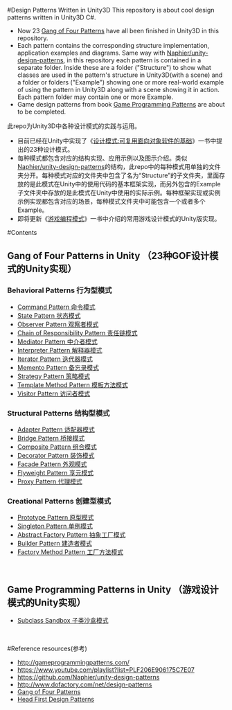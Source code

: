 #Design Patterns Written in Unity3D
This repository is about cool design patterns written in Unity3D C#. 
* Now 23 [Gang of Four Patterns] have all been finished in Unity3D in this repository.
* Each pattern contains the corresponding structure implementation, application examples and diagrams. Same way with [Naphier/unity-design-patterns], in this repository each pattern is contained in a separate folder. Inside these are a folder ("Structure") to show what classes are used in the pattern's structure in Unity3D(with a scene) and a folder or folders ("Example") showing one or more real-world example of using the pattern in Unity3D along with a scene showing it in action. Each pattern folder may contain one or more Example.
* Game design patterns from book [Game Programming Patterns] are about to be completed.

此repo为Unity3D中各种设计模式的实践与运用。
* 目前已经在Unity中实现了《[设计模式:可复用面向对象软件的基础]》一书中提出的23种设计模式。
* 每种模式都包含对应的结构实现、应用示例以及图示介绍。类似[Naphier/unity-design-patterns]的结构，此repo中的每种模式用单独的文件夹分开。每种模式对应的文件夹中包含了名为“Structure”的子文件夹，里面存放的是此模式在Unity中的使用代码的基本框架实现，而另外包含的Example子文件夹中存放的是此模式在Unity中使用的实际示例。每种框架实现或实例示例实现都包含对应的场景，每种模式文件夹中可能包含一个或者多个Example。
* 即将更新《[游戏编程模式]》一书中介绍的常用游戏设计模式的Unity版实现。

#Contents
## Gang of Four Patterns in Unity （23种GOF设计模式的Unity实现）
### Behavioral Patterns 行为型模式
* [Command Pattern 命令模式]
* [State Pattern 状态模式]
* [Observer Pattern 观察者模式]
* [Chain of Responsibility Pattern 责任链模式]
* [Mediator Pattern 中介者模式]
* [Interpreter Pattern 解释器模式]
* [Iterator Pattern 迭代器模式]
* [Memento Pattern 备忘录模式]
* [Strategy Pattern 策略模式]
* [Template Method Pattern 模板方法模式]
* [Visitor Pattern 访问者模式]


### Structural Patterns 结构型模式
* [Adapter Pattern 适配器模式]
* [Bridge Pattern 桥接模式]
* [Composite Pattern 组合模式]
* [Decorator Pattern 装饰模式]
* [Facade Pattern 外观模式]
* [Flyweight Pattern 享元模式]
* [Proxy Pattern 代理模式]


### Creational Patterns 创建型模式
* [Prototype Pattern 原型模式]
* [Singleton Pattern 单例模式]
* [Abstract Factory Pattern 抽象工厂模式]
* [Builder Pattern 建造者模式]
* [Factory Method Pattern 工厂方法模式]

<br> 

## Game Programming Patterns in Unity （游戏设计模式的Unity实现）
* [Subclass Sandbox 子类沙盒模式]


<br> 

#Reference resources(参考)

* http://gameprogrammingpatterns.com/
* https://www.youtube.com/playlist?list=PLF206E906175C7E07
* https://github.com/Naphier/unity-design-patterns
* http://www.dofactory.com/net/design-patterns
* [Gang of Four Patterns]
* [Head First Design Patterns]

[State Pattern 状态模式]:https://github.com/QianMo/Unity3D-Design-Patterns/tree/master/Assets/State%20Pattern
[Command Pattern 命令模式]: https://github.com/QianMo/Unity-Design-Pattern/tree/master/Assets/Command%20Pattern
[Flyweight Pattern 享元模式]:https://github.com/QianMo/Unity-Design-Pattern/tree/master/Assets/Flyweight%20Pattern
[Observer Pattern 观察者模式]:https://github.com/QianMo/Unity-Design-Pattern/tree/master/Assets/Observer%20Pattern
[Singleton Pattern 单例模式]:https://github.com/QianMo/Unity-Design-Pattern/tree/master/Assets/Singleton%20Pattern
[Prototype Pattern 原型模式]:https://github.com/QianMo/Unity-Design-Pattern/tree/master/Assets/Prototype%20Pattern
[Chain of Responsibility Pattern 责任链模式]:https://github.com/QianMo/Unity-Design-Pattern/tree/master/Assets/Chain%20of%20Responsibility%20Pattern
[Mediator Pattern 中介者模式]:https://github.com/QianMo/Unity-Design-Pattern/tree/master/Assets/Mediator%20Pattern
[Interpreter Pattern 解释器模式]:https://github.com/QianMo/Unity-Design-Pattern/tree/master/Assets/Interpreter%20Pattern
[Iterator Pattern 迭代器模式]:https://github.com/QianMo/Unity-Design-Pattern/tree/master/Assets/Iterator%20Pattern
[Memento Pattern 备忘录模式]:https://github.com/QianMo/Unity-Design-Pattern/tree/master/Assets/Memento%20Pattern
[Strategy Pattern 策略模式]:https://github.com/QianMo/Unity-Design-Pattern/tree/master/Assets/Strategy%20Pattern
[Template Method Pattern 模板方法模式]:https://github.com/QianMo/Unity-Design-Pattern/tree/master/Assets/Template%20Method%20Pattern
[Visitor Pattern 访问者模式]:https://github.com/QianMo/Unity-Design-Pattern/tree/master/Assets/Visitor%20Pattern
[Adapter Pattern 适配器模式]:https://github.com/QianMo/Unity-Design-Pattern/tree/master/Assets/Adapter%20Pattern
[Bridge Pattern 桥接模式]:https://github.com/QianMo/Unity-Design-Pattern/tree/master/Assets/Bridge%20Pattern
[Composite Pattern 组合模式]:https://github.com/QianMo/Unity-Design-Pattern/tree/master/Assets/Composite%20Pattern
[Decorator Pattern 装饰模式]:https://github.com/QianMo/Unity-Design-Pattern/tree/master/Assets/Decorator%20Pattern
[Facade Pattern 外观模式]:https://github.com/QianMo/Unity-Design-Pattern/tree/master/Assets/Facade%20Pattern
[Proxy Pattern 代理模式]:https://github.com/QianMo/Unity-Design-Pattern/tree/master/Assets/Proxy%20Pattern
[Abstract Factory Pattern 抽象工厂模式]:https://github.com/QianMo/Unity-Design-Pattern/tree/master/Assets/Abstract%20Factory%20Pattern
[Builder Pattern 建造者模式]:https://github.com/QianMo/Unity-Design-Pattern/tree/master/Assets/Builder%20Pattern
[Factory Method Pattern 工厂方法模式]:https://github.com/QianMo/Unity-Design-Pattern/tree/master/Assets/Factory%20Method%20Pattern
[Subclass Sandbox 子类沙盒模式]:https://github.com/QianMo/Unity-Design-Pattern/tree/master/Assets/SubclassSandbox%20Pattern
[Gang of Four Patterns]:https://www.amazon.com/Design-Patterns-Elements-Reusable-Object-Oriented/dp/0201633612/ref=sr_1_1?ie=UTF8&qid=1476338345&sr=8-1&keywords=design+patterns
[Game Programming Patterns]:http://gameprogrammingpatterns.com/
[设计模式:可复用面向对象软件的基础]:https://www.amazon.cn/%E8%AE%A1%E7%AE%97%E6%9C%BA%E7%A7%91%E5%AD%A6%E4%B8%9B%E4%B9%A6-%E8%AE%BE%E8%AE%A1%E6%A8%A1%E5%BC%8F-%E5%8F%AF%E5%A4%8D%E7%94%A8%E9%9D%A2%E5%90%91%E5%AF%B9%E8%B1%A1%E8%BD%AF%E4%BB%B6%E7%9A%84%E5%9F%BA%E7%A1%80-Erich-Gamma/dp/B001130JN8/ref=sr_1_1?ie=UTF8&qid=1476338390&sr=8-1&keywords=%E8%AE%BE%E8%AE%A1%E6%A8%A1%E5%BC%8F
[游戏编程模式]:http://gameprogrammingpatterns.com/
[Head First Design Patterns]:https://www.amazon.com/dp/0596007124//ref=cm_sw_su_dp?tag=nethta-20
[Naphier/unity-design-patterns]:https://github.com/Naphier/unity-design-patterns
